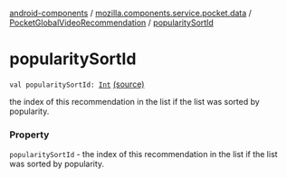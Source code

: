 [android-components](../../index.md) / [mozilla.components.service.pocket.data](../index.md) / [PocketGlobalVideoRecommendation](index.md) / [popularitySortId](./popularity-sort-id.md)

# popularitySortId

`val popularitySortId: `[`Int`](https://kotlinlang.org/api/latest/jvm/stdlib/kotlin/-int/index.html) [(source)](https://github.com/mozilla-mobile/android-components/blob/master/components/service/pocket/src/main/java/mozilla/components/service/pocket/data/PocketGlobalVideoRecommendation.kt#L36)

the index of this recommendation in the list if the list was sorted by popularity.

### Property

`popularitySortId` - the index of this recommendation in the list if the list was sorted by popularity.